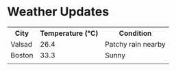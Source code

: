 # Weather Updates

<!-- WEATHER-UPDATE-START -->
<table><tr><th>City</th><th>Temperature (°C)</th><th>Condition</th></tr><tr><td>Valsad</td><td>26.4</td><td>Patchy rain nearby</td></tr><tr><td>Boston</td><td>33.3</td><td>Sunny</td></tr><tr><td></td><td></td><td></td></tr></table>
<!-- WEATHER-UPDATE-END -->
